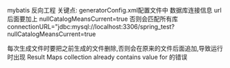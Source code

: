 mybatis 反向工程
关键点:
generatorConfig.xml配置文件中 数据库连接信息 url后面要加上 nullCatalogMeansCurrent=true 否则会匹配所有库
connectionURL="jdbc:mysql://localhost:3306/spring_test?nullCatalogMeansCurrent=true

每次生成文件时要把之前生成的文件删除,否则会在原来的文件后面追加,导致运行时出现 Result Maps collection already contains value for 的错误
